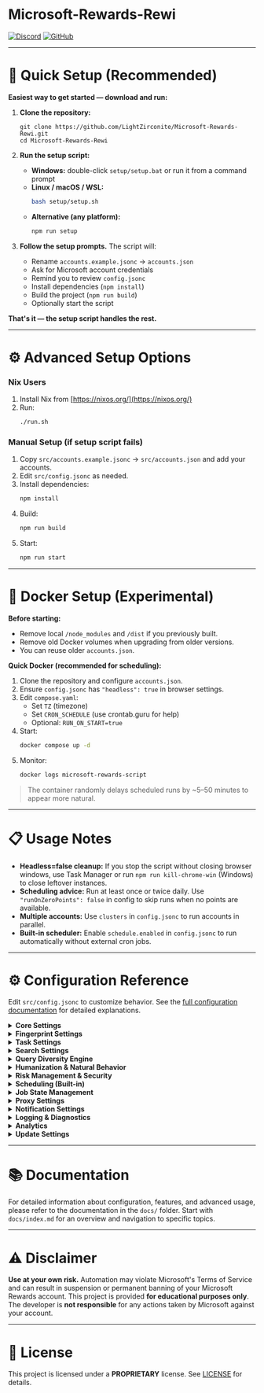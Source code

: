 # Microsoft-Rewards-Rewi

[![Discord](https://img.shields.io/badge/💬_Join_Discord-7289DA?style=for-the-badge&logo=discord)](https://discord.gg/kn3695Kx32) 
[![GitHub](https://img.shields.io/badge/⭐_Star_Project-yellow?style=for-the-badge&logo=github)](https://github.com/LightZirconite/Microsoft-Rewards-Rewi)

---

# 🚀 Quick Setup (Recommended)

**Easiest way to get started — download and run:**

1. **Clone the repository:**
   ```bashs
   git clone https://github.com/LightZirconite/Microsoft-Rewards-Rewi.git
   cd Microsoft-Rewards-Rewi
   ```

2. **Run the setup script:**

   * **Windows:** double-click `setup/setup.bat` or run it from a command prompt
   * **Linux / macOS / WSL:**
     ```bash
     bash setup/setup.sh
     ```
   * **Alternative (any platform):**
     ```bash
     npm run setup
     ```

3. **Follow the setup prompts.** The script will:
   * Rename `accounts.example.jsonc` → `accounts.json`
   * Ask for Microsoft account credentials
   * Remind you to review `config.jsonc`
   * Install dependencies (`npm install`)
   * Build the project (`npm run build`)
   * Optionally start the script

**That's it — the setup script handles the rest.**

---

# ⚙️ Advanced Setup Options

### Nix Users

1. Install Nix from [https://nixos.org/](https://nixos.org/)
2. Run:
   ```bash
   ./run.sh
   ```

### Manual Setup (if setup script fails)

1. Copy `src/accounts.example.jsonc` → `src/accounts.json` and add your accounts.
2. Edit `src/config.jsonc` as needed.
3. Install dependencies:
   ```bash
   npm install
   ```
4. Build:
   ```bash
   npm run build
   ```
5. Start:
   ```bash
   npm run start
   ```

---

# 🐳 Docker Setup (Experimental)

**Before starting:**

* Remove local `/node_modules` and `/dist` if you previously built.
* Remove old Docker volumes when upgrading from older versions.
* You can reuse older `accounts.json`.

**Quick Docker (recommended for scheduling):**

1. Clone the repository and configure `accounts.json`.
2. Ensure `config.jsonc` has `"headless": true` in browser settings.
3. Edit `compose.yaml`:
   * Set `TZ` (timezone)
   * Set `CRON_SCHEDULE` (use crontab.guru for help)
   * Optional: `RUN_ON_START=true`
4. Start:
   ```bash
   docker compose up -d
   ```
5. Monitor:
   ```bash
   docker logs microsoft-rewards-script
   ```

> The container randomly delays scheduled runs by ~5–50 minutes to appear more natural.

---

# 📋 Usage Notes

* **Headless=false cleanup:** If you stop the script without closing browser windows, use Task Manager or run `npm run kill-chrome-win` (Windows) to close leftover instances.
* **Scheduling advice:** Run at least once or twice daily. Use `"runOnZeroPoints": false` in config to skip runs when no points are available.
* **Multiple accounts:** Use `clusters` in `config.jsonc` to run accounts in parallel.
* **Built-in scheduler:** Enable `schedule.enabled` in `config.jsonc` to run automatically without external cron jobs.

---

# ⚙️ Configuration Reference

Edit `src/config.jsonc` to customize behavior. See the [full configuration documentation](docs/config.md) for detailed explanations.

<details>
<summary><b>Core Settings</b></summary>

| Setting | Description | Default |
| ------- | ----------- | ------- |
| `baseURL` | Microsoft Rewards URL | `https://rewards.bing.com` |
| `sessionPath` | Session/fingerprint storage | `sessions` |
| `browser.headless` | Run browser in background | `false` |
| `browser.globalTimeout` | Max timeout for operations | `30s` |
| `execution.parallel` | Run mobile/desktop tasks at once | `false` |
| `execution.runOnZeroPoints` | Run when no points available | `false` |
| `execution.clusters` | Concurrent account instances | `1` |
| `execution.passesPerRun` | How many times to process each account | `3` |

</details>

<details>
<summary><b>Fingerprint Settings</b></summary>

| Setting | Description | Default |
| ------- | ----------- | ------- |
| `fingerprinting.saveFingerprint.mobile` | Reuse mobile fingerprint | `true` |
| `fingerprinting.saveFingerprint.desktop` | Reuse desktop fingerprint | `true` |

</details>

<details>
<summary><b>Task Settings</b></summary>

| Setting | Description | Default |
| ------- | ----------- | ------- |
| `workers.doDailySet` | Complete daily set | `true` |
| `workers.doMorePromotions` | Complete promotional offers | `true` |
| `workers.doPunchCards` | Complete punchcard tasks | `true` |
| `workers.doDesktopSearch` | Perform desktop searches | `true` |
| `workers.doMobileSearch` | Perform mobile searches | `true` |
| `workers.doDailyCheckIn` | Complete daily check-in | `true` |
| `workers.doReadToEarn` | Complete read-to-earn tasks | `true` |
| `workers.bundleDailySetWithSearch` | Run desktop searches after Daily Set | `true` |

</details>

<details>
<summary><b>Search Settings</b></summary>

| Setting | Description | Default |
| ------- | ----------- | ------- |
| `search.useLocalQueries` | Use locale-specific query sources | `true` |
| `search.settings.useGeoLocaleQueries` | Use region-specific queries | `true` |
| `search.settings.scrollRandomResults` | Random scrolling on results | `true` |
| `search.settings.clickRandomResults` | Random link clicks | `true` |
| `search.settings.retryMobileSearchAmount` | Mobile retry attempts | `2` |
| `search.settings.delay.min` | Minimum delay between searches | `1min` |
| `search.settings.delay.max` | Maximum delay between searches | `5min` |

</details>

<details>
<summary><b>Query Diversity Engine</b></summary>

| Setting | Description | Default |
| ------- | ----------- | ------- |
| `queryDiversity.enabled` | Multi-source query generation | `true` |
| `queryDiversity.sources` | Available query sources | `["google-trends", "reddit", "local-fallback"]` |
| `queryDiversity.maxQueriesPerSource` | Max queries per source | `10` |
| `queryDiversity.cacheMinutes` | Cache duration in minutes | `30` |

</details>

<details>
<summary><b>Humanization & Natural Behavior</b></summary>

| Setting | Description | Default |
| ------- | ----------- | ------- |
| `humanization.enabled` | Enable human-like behavior patterns | `true` |
| `humanization.stopOnBan` | Stop processing accounts on ban detection | `true` |
| `humanization.immediateBanAlert` | Send immediate alert on ban | `true` |
| `humanization.actionDelay.min` | Minimum action delay (ms) | `500` |
| `humanization.actionDelay.max` | Maximum action delay (ms) | `2200` |
| `humanization.gestureMoveProb` | Mouse gesture probability | `0.65` |
| `humanization.gestureScrollProb` | Scroll gesture probability | `0.4` |
| `vacation.enabled` | Monthly vacation mode | `true` |
| `vacation.minDays` | Minimum vacation days per month | `2` |
| `vacation.maxDays` | Maximum vacation days per month | `4` |

</details>

<details>
<summary><b>Risk Management & Security</b></summary>

| Setting | Description | Default |
| ------- | ----------- | ------- |
| `riskManagement.enabled` | Dynamic delay adjustment | `true` |
| `riskManagement.autoAdjustDelays` | Auto-adjust delays on risk detection | `true` |
| `riskManagement.stopOnCritical` | Stop on critical risk level | `false` |
| `riskManagement.banPrediction` | ML-based ban prediction | `true` |
| `riskManagement.riskThreshold` | Risk threshold (0-100) | `75` |

</details>

<details>
<summary><b>Scheduling (Built-in)</b></summary>

| Setting | Description | Default |
| ------- | ----------- | ------- |
| `schedule.enabled` | Enable built-in scheduler | `false` |
| `schedule.useAmPm` | Use 12-hour time format | `false` |
| `schedule.time12` | Time in 12-hour format | `9:00 AM` |
| `schedule.time24` | Time in 24-hour format | `09:00` |
| `schedule.timeZone` | IANA timezone | `Europe/Paris` |
| `schedule.runImmediatelyOnStart` | Run on process start | `false` |

</details>

<details>
<summary><b>Job State Management</b></summary>

| Setting | Description | Default |
| ------- | ----------- | ------- |
| `jobState.enabled` | Save state to avoid duplicate work | `true` |
| `jobState.dir` | Custom state directory | `""` |

</details>

<details>
<summary><b>Proxy Settings</b></summary>

| Setting | Description | Default |
| ------- | ----------- | ------- |
| `proxy.proxyGoogleTrends` | Proxy Google Trends requests | `true` |
| `proxy.proxyBingTerms` | Proxy Bing Terms requests | `true` |

</details>

<details>
<summary><b>Notification Settings</b></summary>

| Setting | Description | Default |
| ------- | ----------- | ------- |
| `notifications.webhook.enabled` | Enable Discord webhook | `false` |
| `notifications.webhook.url` | Discord webhook URL | `""` |
| `notifications.conclusionWebhook.enabled` | Summary-only webhook | `false` |
| `notifications.conclusionWebhook.url` | Summary webhook URL | `""` |
| `notifications.ntfy.enabled` | Enable NTFY notifications | `false` |
| `notifications.ntfy.url` | NTFY server URL | `""` |
| `notifications.ntfy.topic` | NTFY topic | `rewards` |
| `notifications.ntfy.authToken` | NTFY auth token | `""` |

</details>

<details>
<summary><b>Logging & Diagnostics</b></summary>

| Setting | Description | Default |
| ------- | ----------- | ------- |
| `logging.excludeFunc` | Exclude log categories | `["SEARCH-CLOSE-TABS", "LOGIN-NO-PROMPT", "FLOW"]` |
| `logging.webhookExcludeFunc` | Exclude from webhook logs | `["SEARCH-CLOSE-TABS", "LOGIN-NO-PROMPT", "FLOW"]` |
| `logging.redactEmails` | Redact email addresses in logs | `true` |
| `diagnostics.enabled` | Capture diagnostic data | `true` |
| `diagnostics.saveScreenshot` | Save screenshots on failure | `true` |
| `diagnostics.saveHtml` | Save HTML on failure | `true` |
| `diagnostics.maxPerRun` | Max diagnostics per run | `2` |
| `diagnostics.retentionDays` | Days to keep diagnostics | `7` |

</details>

<details>
<summary><b>Analytics</b></summary>

| Setting | Description | Default |
| ------- | ----------- | ------- |
| `analytics.enabled` | Performance dashboard tracking | `true` |
| `analytics.retentionDays` | Data retention period | `30` |
| `analytics.exportMarkdown` | Generate markdown reports | `true` |
| `analytics.webhookSummary` | Send analytics via webhook | `true` |

</details>

<details>
<summary><b>Update Settings</b></summary>

| Setting | Description | Default |
| ------- | ----------- | ------- |
| `update.git` | Enable git auto-update | `true` |
| `update.docker` | Enable docker auto-update | `false` |
| `update.scriptPath` | Custom updater script path | `setup/update/update.mjs` |
| `update.autoUpdateConfig` | Auto-merge config changes | `true` |
| `update.autoUpdateAccounts` | Auto-merge account changes | `true` |

</details>

---

# 📚 Documentation

For detailed information about configuration, features, and advanced usage, please refer to the documentation in the `docs/` folder. Start with `docs/index.md` for an overview and navigation to specific topics.

---

# ⚠️ Disclaimer

**Use at your own risk.** Automation may violate Microsoft's Terms of Service and can result in suspension or permanent banning of your Microsoft Rewards account. This project is provided **for educational purposes only**. The developer is **not responsible** for any actions taken by Microsoft against your account.

---

# 📄 License

This project is licensed under a **PROPRIETARY** license. See [LICENSE](LICENSE) for details.
